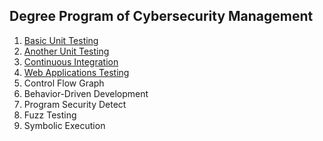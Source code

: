 ## Degree Program of Cybersecurity Management

1. [Basic Unit Testing](https://docs.google.com/presentation/d/1ajpCVy6oh5KCS0XniTHTijF8y_X1I_Y44nEj1KwC9FE/edit?usp=sharing)
2. [Another Unit Testing](https://docs.google.com/presentation/d/1gL409Wpgwxa4vEVTS4n89CVMchdxSVqyEcBizRRa6AQ/edit?usp=sharing)
3. [Continuous Integration](https://docs.google.com/presentation/d/10PEVqsC4PJ_RUMXi5wBnGbJwLMhkFSmCJF7VGcMR4vk/edit?usp=sharing)
4. [Web Applications Testing](https://docs.google.com/presentation/d/1f-3SAo6ASIMWtPPVj4raYHoQDSFhK0ErsR29fOLVpzo/edit?usp=sharing)
5. Control Flow Graph
6. Behavior-Driven Development
7. Program Security Detect
8. Fuzz Testing
9. Symbolic Execution
